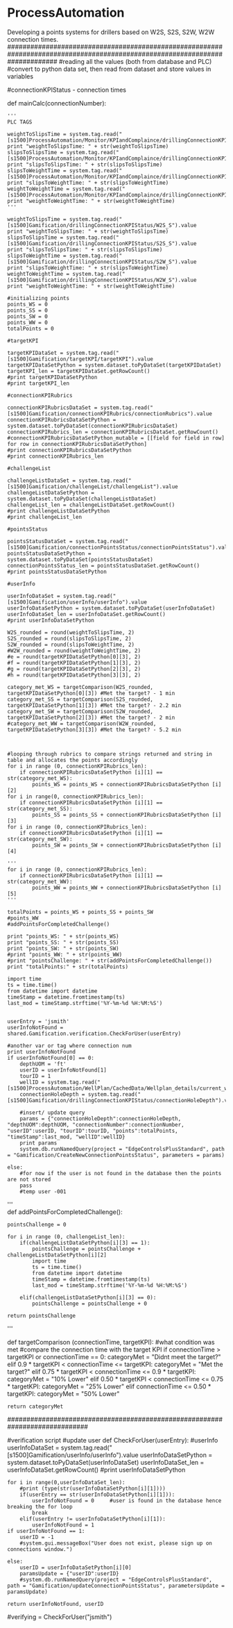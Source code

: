 # ProcessAutomation
Developing a points systems for drillers based on W2S, S2S, S2W, W2W connection times.
#############################################################################################################################
#reading all the values (both from database and PLC)
#convert to python data set, then read from dataset and store values in variables


#connectionKPIStatus - connection times

def mainCalc(connectionNumber):

	'''
	PLC TAGS 
	
	weightToSlipsTime = system.tag.read("[s1500]ProcessAutomation/Monitor/KPIandComplaince/drillingConnectionKPIStatus/timeInWeightToSlips_s").value
	print "weightToSlipsTime: " + str(weightToSlipsTime)
	slipsToSlipsTime = system.tag.read("[s1500]ProcessAutomation/Monitor/KPIandComplaince/drillingConnectionKPIStatus/timeInSlipsToSlips_s").value
	print "slipsToSlipsTime: " + str(slipsToSlipsTime)
	slipsToWeightTime = system.tag.read("[s1500]ProcessAutomation/Monitor/KPIandComplaince/drillingConnectionKPIStatus/timeInSlipsToWeight_s").value
	print "slipsToWeightTime: " + str(slipsToWeightTime)
	weightToWeightTime = system.tag.read("[s1500]ProcessAutomation/Monitor/KPIandComplaince/drillingConnectionKPIStatus/timeInWeightToWeight_s").value
	print "weightToWeightTime: " + str(weightToWeightTime)
	'''
	
	weightToSlipsTime = system.tag.read("[s1500]Gamification/drillingConnectionKPIStatus/W2S_S").value
	print "weightToSlipsTime: " + str(weightToSlipsTime)
	slipsToSlipsTime = system.tag.read("[s1500]Gamification/drillingConnectionKPIStatus/S2S_S").value
	print "slipsToSlipsTime: " + str(slipsToSlipsTime)
	slipsToWeightTime = system.tag.read("[s1500]Gamification/drillingConnectionKPIStatus/S2W_S").value
	print "slipsToWeightTime: " + str(slipsToWeightTime)
	weightToWeightTime = system.tag.read("[s1500]Gamification/drillingConnectionKPIStatus/W2W_S").value
	print "weightToWeightTime: " + str(weightToWeightTime)
	
	#initializing points
	points_WS = 0
	points_SS = 0
	points_SW = 0
	points_WW = 0
	totalPoints = 0
	
	#targetKPI 
	
	targetKPIDataSet = system.tag.read("[s1500]Gamification/targetKPI/targetKPI").value
	targetKPIDataSetPython = system.dataset.toPyDataSet(targetKPIDataSet)
	targetKPI_len = targetKPIDataSet.getRowCount()
	#print targetKPIDataSetPython
	#print targetKPI_len
	
	#connectionKPIRubrics
	
	connectionKPIRubricsDataSet = system.tag.read("[s1500]Gamification/connectionKPIRubrics/connectionRubrics").value
	connectionKPIRubricsDataSetPython = system.dataset.toPyDataSet(connectionKPIRubricsDataSet)
	connectionKPIRubrics_len = connectionKPIRubricsDataSet.getRowCount()
	#connectionKPIRubricsDataSetPython_mutable = [[field for field in row] for row in connectionKPIRubricsDataSetPython]  
	#print connectionKPIRubricsDataSetPython
	#print connectionKPIRubrics_len
	
	#challengeList
	
	challengeListDataSet = system.tag.read("[s1500]Gamification/challengeList/challengeList").value
	challengeListDataSetPython = system.dataset.toPyDataSet(challengeListDataSet)
	challengeList_len = challengeListDataSet.getRowCount()
	#print challengeListDataSetPython
	#print challengeList_len
	
	#pointsStatus
	
	pointsStatusDataSet = system.tag.read("[s1500]Gamification/connectionPointsStatus/connectionPointsStatus").value
	pointsStatusDataSetPython = system.dataset.toPyDataSet(pointsStatusDataSet)
	connectionPointsStatus_len = pointsStatusDataSet.getRowCount()
	#print pointsStatusDataSetPython
	
	#userInfo	
	
	userInfoDataSet = system.tag.read("[s1500]Gamification/userInfo/userInfo").value
	userInfoDataSetPython = system.dataset.toPyDataSet(userInfoDataSet)
	userInfoDataSet_len = userInfoDataSet.getRowCount()
	#print userInfoDataSetPython
	
	W2S_rounded = round(weightToSlipsTime, 2)
	S2S_rounded = round(slipsToSlipsTime, 2)
	S2W_rounded = round(slipsToWeightTime, 2)
	#W2W_rounded = round(weightToWeightTime, 2)
	#e = round(targetKPIDataSetPython[0][3], 2)
	#f = round(targetKPIDataSetPython[1][3], 2)
	#g = round(targetKPIDataSetPython[2][3], 2)
	#h = round(targetKPIDataSetPython[3][3], 2)
	
	category_met_WS = targetComparison(W2S_rounded, targetKPIDataSetPython[0][3]) #Met the target? - 1 min
	category_met_SS = targetComparison(S2S_rounded, targetKPIDataSetPython[1][3]) #Met the target? - 2.2 min
	category_met_SW = targetComparison(S2W_rounded, targetKPIDataSetPython[2][3]) #Met the target? - 2 min
	#category_met_WW = targetComparison(W2W_rounded, targetKPIDataSetPython[3][3]) #Met the target? - 5.2 min
	
	
	
	#looping through rubrics to compare strings returned and string in table and allocates the points accordingly		
	for i in range (0, connectionKPIRubrics_len): 
		if connectionKPIRubricsDataSetPython [i][1] == str(category_met_WS):
			points_WS = points_WS + connectionKPIRubricsDataSetPython [i][2]
	for i in range(0, connectionKPIRubrics_len):
		if connectionKPIRubricsDataSetPython [i][1] == str(category_met_SS):
			points_SS = points_SS + connectionKPIRubricsDataSetPython [i][3]
	for i in range (0, connectionKPIRubrics_len):
		if connectionKPIRubricsDataSetPython [i][1] == str(category_met_SW):
			points_SW = points_SW + connectionKPIRubricsDataSetPython [i][4]
			
	'''		
	for i in range (0, connectionKPIRubrics_len):
		if connectionKPIRubricsDataSetPython [i][1] == str(category_met_WW):
			points_WW = points_WW + connectionKPIRubricsDataSetPython [i][5]
	'''			
				
	totalPoints = points_WS + points_SS + points_SW
	#points_WW
	#addPointsForCompletedChallenge()
		
	print "points_WS: " + str(points_WS)
	print "points_SS: " + str(points_SS)
	print "points_SW: " + str(points_SW)
	#print "points_WW: " + str(points_WW)
	#print "pointsChallenge: " + str(addPointsForCompletedChallenge())
	print "totalPoints:" + str(totalPoints)
	
	import time
	ts = time.time()
	from datetime import datetime
	timeStamp = datetime.fromtimestamp(ts)
	last_mod = timeStamp.strftime('%Y-%m-%d %H:%M:%S')
	
	
	userEntry = 'jsmith'
	userInfoNotFound = shared.Gamification.verification.CheckForUser(userEntry)
	
	#another var or tag where connection num
	print userInfoNotFound
	if userInfoNotFound[0] == 0:
		depthUOM = 'ft'
		userID = userInfoNotFound[1]
		tourID = 1
		wellID = system.tag.read("[s1500]ProcessAutomation/WellPlan/CachedData/Wellplan_details/current_well_ID_cacheMemory").value
		connectionHoleDepth = system.tag.read("[s1500]Gamification/drillingConnectionKPIStatus/connectionHoleDepth").value
		
		#insert/ update query
		params = {"connectionHoleDepth":connectionHoleDepth, "depthUOM":depthUOM, "connectionNumber":connectionNumber, "userID":userID, "tourID":tourID, "points":totalPoints, "timeStamp":last_mod, "wellID":wellID}
		print params
		system.db.runNamedQuery(project = "EdgeControlsPlusStandard", path = "Gamification/CreateNewConnectionPointsStatus", parameters = params)
			
	else:
		#for now if the user is not found in the database then the points are not stored 
		pass
		#temp user -001
'''		
def addPointsForCompletedChallenge():
		
	pointsChallenge = 0
	
	for i in range (0, challengeList_len):
		if(challengeListDataSetPython[i][3] == 1):
			pointsChallenge = pointsChallenge + challengeListDataSetPython[i][2]
			import time
			ts = time.time()
			from datetime import datetime
			timeStamp = datetime.fromtimestamp(ts)
			last_mod = timeStamp.strftime('%Y-%m-%d %H:%M:%S')
			
		elif(challengeListDataSetPython[i][3] == 0):
			pointsChallenge = pointsChallenge + 0
			
	return pointsChallenge
'''
		  
def targetComparison (connectionTime, targetKPI):
	#what condition was met
	#compare the connection time with the target KPI
	if connectionTime > targetKPI or connectionTime == 0:
		categoryMet = "Didnt meet the target?"
	elif 0.9 * targetKPI < connectionTime <= targetKPI:
		categoryMet = "Met the target?"
	elif 0.75 * targetKPI < connectionTime <= 0.9 * targetKPI:
		categoryMet = "10% Lower"
	elif 0.50 * targetKPI < connectionTime <= 0.75 * targetKPI:
		categoryMet = "25% Lower"
	elif connectionTime <= 0.50 * targetKPI:
		categoryMet = "50% Lower"
	
	return categoryMet 
    
    
#############################################################################

#verification script
#update user
def CheckForUser(userEntry):
	#userInfo	
	userInfoDataSet = system.tag.read("[s1500]Gamification/userInfo/userInfo").value
	userInfoDataSetPython = system.dataset.toPyDataSet(userInfoDataSet)
	userInfoDataSet_len = userInfoDataSet.getRowCount()
	#print userInfoDataSetPython


	for i in range(0,userInfoDataSet_len):
		#print (type(str(userInfoDataSetPython[i][1])))
		if(userEntry == str(userInfoDataSetPython[i][1])):
			userInfoNotFound = 0     #user is found in the database hence breaking the for loop
			break
		elif(userEntry != userInfoDataSetPython[i][1]):
			userInfoNotFound = 1
	if userInfoNotFound == 1:		
		userID = -1
		#system.gui.messageBox("User does not exist, please sign up on connections window.")
		
	else:
		userID = userInfoDataSetPython[i][0]
		paramsUpdate = {"userID":userID}
		#system.db.runNamedQuery(project = "EdgeControlsPlusStandard", path = "Gamification/updateConnectionPointsStatus", parametersUpdate = paramsUpdate)
		
	return userInfoNotFound, userID
	
#verifying = CheckForUser("jsmith")
				
